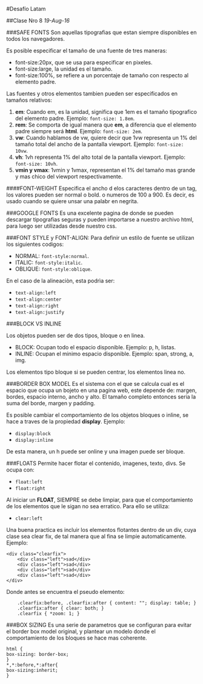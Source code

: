#Desafío Latam

##Clase Nro 8
*19-Aug-16*

###SAFE FONTS
Son aquellas tipografias que estan siempre disponibles en todos los navegadores.

Es posible especificar el tamaño de una fuente de tres maneras:

- font-size:20px, que se usa para especificar en pixeles.
- font-size:large, la unidad es el tamaño.
- font-size:100%, se refiere a un porcentaje de tamaño con respecto al elemento padre.

Las fuentes y otros elementos tambien pueden ser especificados en tamaños relativos:

1. **em**: Cuando em, es la unidad, significa que 1em es el tamaño tipografico del elemento padre. Ejemplo: `font-size: 1.8em`.
2. **rem**: Se comporta de igual manera que **em**, a diferencia que el elemento padre siempre será **html**. Ejemplo: `font-size: 2em`.
3. **vw**: Cuando hablamos de vw, quiere decir que 1vw representa un 1% del tamaño total del ancho de la pantalla viewport. Ejemplo: `font-size: 10vw`.
4. **vh**: 1vh representa 1% del alto total de la pantalla viewport. Ejemplo: `font-size: 10vh`.
5. **vmin y vmax**: 1vmin y 1vmax, representan el 1% del tamaño mas grande y mas chico del viewport respectivamente.

####FONT-WEIGHT
Especifica el ancho d elos caracteres dentro de un tag, los valores pueden ser normal o bold. o numeros de 100 a 900. Es decir, es usado cuando se quiere unsar una palabr en negrita.

###GOOGLE FONTS
Es una excelente pagina de donde se pueden descargar tipografias seguras y pueden importarse a nuestro archivo html, para luego ser utilizadas desde nuestro css.


###FONT STYLE y FONT-ALIGN:
Para definir un estilo de fuente se utilizan los siguientes codigos:

- NORMAL: `font-style:normal`.
- ITALIC: `font-style:italic`.
- OBLIQUE: `font-style:oblique`.

En el caso de la alineaciòn, esta podrìa ser:

- `text-align:left`
- `text-align:center`
- `text-align:right`
- `text-align:justify`

###BLOCK VS INLINE

Los objetos pueden ser de dos tipos, bloque o en linea.

* BLOCK: Ocupan todo el espacio disponible. Ejemplo: p, h, listas.
* INLINE: Ocupan el minimo espacio disponible. Ejemplo: span, strong, a, img.

Los elementos tipo bloque si se pueden centrar, los elementos linea no.

###BORDER BOX MODEL
Es el sistema con el que se calcula cual es el espacio que ocupa un bojeto en una pagina web, este depende de: margen, bordes, espacio interno, ancho y alto. El tamaño completo entonces seria la suma del borde, margen y padding.

Es posible cambiar el comportamiento de los objetos bloques o inline, se hace a traves de la propiedad **display**. Ejemplo:

- `display:block`
- `display:inline`

De esta manera, un h puede ser online y una imagen puede ser bloque.


###FLOATS
Permite hacer flotar el contenido, imagenes, texto, divs. Se ocupa con:

- `float:left`
- `float:right`

Al iniciar un **FLOAT**, SIEMPRE se debe limpiar, para que el comportamiento de los elementos que le sigan no sea erratico. Para ello se utiliza:

- `clear:left`

Una buena practica es incluir los elementos flotantes dentro de un div, cuya clase sea clear fix, de tal manera que al fina se limpie automaticamente. Ejemplo:

	<div class="clearfix">
		<div class="left">sad</div>
		<div class="left">sad</div>
		<div class="left">sad</div>
		<div class="left">sad</div>
	</div>

Donde antes se encuentra el pseudo elemento:

		.clearfix:before, .clearfix:after { content: ""; display: table; }
		.clearfix:after { clear: both; }
		.clearfix { *zoom: 1; }




###BOX SIZING
Es una serie de parametros que se configuran para evitar el border box model original, y plantear un modelo donde el comportamiento de los bloques se hace mas coherente.

    html {
    box-sizing: border-box;
    }
    *,*:before,*:after{
    box-sizing:inherit;
    }














